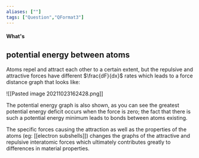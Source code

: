 ```yaml
---
aliases: [""]
tags: ["Question","QFormat3"]
---
```


#### What's
## potential energy between atoms

Atoms repel and attract each other to a certain extent, but the repulsive and attractive forces have different $\frac{dF}{dx}$ rates which leads to a force distance graph that looks like:

![[Pasted image 20211023162428.png]]

The potential energy graph is also shown, as you can see the greatest potential energy deficit occurs when the force is zero; the fact that there is such a potential energy minimum leads to bonds between atoms existing. 

The specific forces causing the attraction as well as the properties of the atoms (eg: [[electron subshells]]) changes the graphs of the attractive and repulsive interatomic forces which ultimately contributes greatly to differences in material properties.